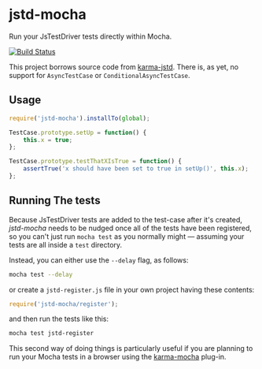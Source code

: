 # jstd-mocha

Run your JsTestDriver tests directly within Mocha.

[![Build Status](https://travis-ci.org/BladeRunnerJS/jstd-mocha.png)](https://travis-ci.org/BladeRunnerJS/jstd-mocha)

This project borrows source code from [karma-jstd](https://github.com/vojtajina/karma-jstd). There is, as yet, no support for `AsyncTestCase` or `ConditionalAsyncTestCase`.


## Usage

```js
require('jstd-mocha').installTo(global);

TestCase.prototype.setUp = function() {
	this.x = true;
};

TestCase.prototype.testThatXIsTrue = function() {
	assertTrue('x should have been set to true in setUp()', this.x);
};
```

## Running The tests

Because JsTestDriver tests are added to the test-case after it's created, _jstd-mocha_ needs to be nudged once all of the tests have been registered, so you can't just run `mocha test` as you normally might &mdash; assuming your tests are all inside a `test` directory.

Instead, you can either use the `--delay` flag, as follows:

```sh
mocha test --delay
```

or create a `jstd-register.js` file in your own project having these contents:

```js
require('jstd-mocha/register');
```

and then run the tests like this:

```sh
mocha test jstd-register
```

This second way of doing things is particularly useful if you are planning to run your Mocha tests in a browser using the [karma-mocha](https://github.com/karma-runner/karma-mocha) plug-in.
